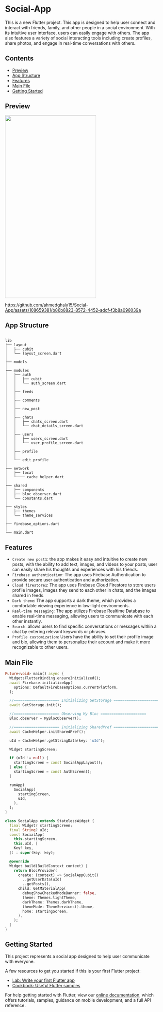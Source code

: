 # Social-App

This is a new Flutter project. This app is designed to help user connect and interact with friends, family, and other people in a social environment. With its intuitive user interface, users can easily engage with others. The app also features a variety of social interacting tools including create profiles, share photos, and engage in real-time conversations with others.

## Contents

- [Preview](#preview)
- [App Structure](#app-structure)
- [Features](#features)
- [Main File](#main-file)
- [Getting Started](#getting-started)

## Preview

<div style="display: flex" > 
  <img style="display: inline-block" src="https://github.com/ahmedghaly15/Social-App/assets/108659381/381cfae4-aab2-45d8-b8ec-00b0b0c20eb6" width= "300" height = "600"/>
</div>

https://github.com/ahmedghaly15/Social-App/assets/108659381/b86b8823-8572-4452-adcf-f3b8a098039a

## App Structure

```

lib
├── layout
│   ├── cubit
│   └── layout_screen.dart
│
├── models
│
├── modules
│   ├── auth
│   │   ├── cubit
│   │   └── auth_screen.dart
│   │
│   ├── feeds
│   │
│   ├── comments
│   │
│   ├── new_post
│   │
│   ├── chats
│   │   ├── chats_screen.dart
│   │   └── chat_details_screen.dart
│   │
│   ├── users
│   │   ├── users_screen.dart
│   │   └── user_profile_screen.dart
│   │
│   ├── profile
│   │
│   └── edit_profile
│
├── network
│   ├── local
│   └──── cache_helper.dart
│
├── shared
│   ├── components
│   ├── bloc_observer.dart
│   └── constants.dart
│
├── styles
│   ├── themes
│   └── theme_services
│
├── firebase_options.dart
│
└── main.dart

```

## Features
- `Create new post1`: the app makes it easy and intuitive to create new posts, with the ability to add text, images, and videos to your posts, user can easily share his thoughts and experiences with his friends.
- `Firebase authentication`: The app uses Firebase Authentication to provide secure user authentication and authorization.
- `Cloud firestore1`: The app uses Firebase Cloud Firestore to store users profile images, images they send to each other in chats, and the images shared in feeds.
- `Dark theme`: The app supports a dark theme, which provides a comfortable viewing experience in low-light environments.
- `Real-time messaging`: The app utilizes Firebase Realtime Database to enable real-time messaging, allowing users to communicate with each other instantly.
- `Search`: allows users to find specific conversations or messages within a chat by entering relevant keywords or phrases.
- `Profile customization`: Users have the ability to set their profile image and bio, allowing them to personalize their account and make it more recognizable to other users.

## Main File

```dart
Future<void> main() async {
  WidgetsFlutterBinding.ensureInitialized();
  await Firebase.initializeApp(
    options: DefaultFirebaseOptions.currentPlatform,
  );

  //===================== Initializing GetStorage =====================
  await GetStorage.init();

  //===================== Observing My Bloc =====================
  Bloc.observer = MyBlocObserver();

  //===================== Initializing SharedPref =====================
  await CacheHelper.initSharedPref();

  uId = CacheHelper.getStringData(key: 'uId');

  Widget startingScreen;

  if (uId != null) {
    startingScreen = const SocialAppLayout();
  } else {
    startingScreen = const AuthScreen();
  }

  runApp(
    SocialApp(
      startingScreen,
      uId,
    ),
  );
}

class SocialApp extends StatelessWidget {
  final Widget? startingScreen;
  final String? uId;
  const SocialApp(
    this.startingScreen,
    this.uId, {
    Key? key,
  }) : super(key: key);

  @override
  Widget build(BuildContext context) {
    return BlocProvider(
      create: (context) => SocialAppCubit()
        ..getUserData(uId)
        ..getPosts(),
      child: GetMaterialApp(
        debugShowCheckedModeBanner: false,
        theme: Themes.lightTheme,
        darkTheme: Themes.darkTheme,
        themeMode: ThemeServices().theme,
        home: startingScreen,
      ),
    );
  }
}

```

## Getting Started

This project represents a social app designed to help user communicate with everyone.

A few resources to get you started if this is your first Flutter project:

- [Lab: Write your first Flutter app](https://flutter.dev/docs/get-started/codelab)
- [Cookbook: Useful Flutter samples](https://flutter.dev/docs/cookbook)

For help getting started with Flutter, view our
[online documentation](https://flutter.dev/docs), which offers tutorials,
samples, guidance on mobile development, and a full API reference.
